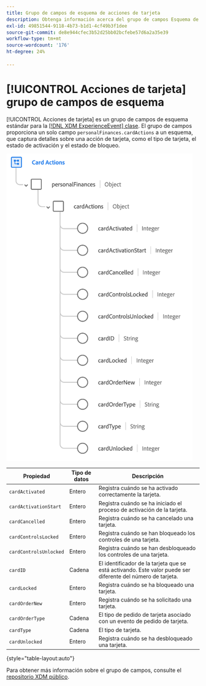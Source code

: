 ```yaml
---
title: Grupo de campos de esquema de acciones de tarjeta
description: Obtenga información acerca del grupo de campos Esquema de acciones de tarjeta.
exl-id: 49851544-9118-4b73-b1d1-4cf49b3f1dee
source-git-commit: de8e944cfec3b52d25bb02bcfebe57d6a2a35e39
workflow-type: tm+mt
source-wordcount: '176'
ht-degree: 24%

---
```


# [!UICONTROL Acciones de tarjeta] grupo de campos de esquema

[!UICONTROL Acciones de tarjeta] es un grupo de campos de esquema estándar para la [[!DNL XDM ExperienceEvent] clase](../../classes/experienceevent.md). El grupo de campos proporciona un solo campo `personalFinances.cardActions` a un esquema, que captura detalles sobre una acción de tarjeta, como el tipo de tarjeta, el estado de activación y el estado de bloqueo.

![](../../images/field-groups/card-actions.png)

| Propiedad | Tipo de datos | Descripción |
| --- | --- | --- |
| `cardActivated` | Entero | Registra cuándo se ha activado correctamente la tarjeta. |
| `cardActivationStart` | Entero | Registra cuándo se ha iniciado el proceso de activación de la tarjeta. |
| `cardCancelled` | Entero | Registra cuándo se ha cancelado una tarjeta. |
| `cardControlsLocked` | Entero | Registra cuándo se han bloqueado los controles de una tarjeta. |
| `cardControlsUnlocked` | Entero | Registra cuándo se han desbloqueado los controles de una tarjeta. |
| `cardID` | Cadena | El identificador de la tarjeta que se está activando. Este valor puede ser diferente del número de tarjeta. |
| `cardLocked` | Entero | Registra cuándo se ha bloqueado una tarjeta. |
| `cardOrderNew` | Entero | Registra cuándo se ha solicitado una tarjeta. |
| `cardOrderType` | Cadena | El tipo de pedido de tarjeta asociado con un evento de pedido de tarjeta. |
| `cardType` | Cadena | El tipo de tarjeta. |
| `cardUnlocked` | Entero | Registra cuándo se ha desbloqueado una tarjeta. |

{style="table-layout:auto"}

Para obtener más información sobre el grupo de campos, consulte el [repositorio XDM público](https://github.com/adobe/xdm/blob/master/docs/reference/fieldgroups/experience-event/experienceevent-card-actions.schema.json).
